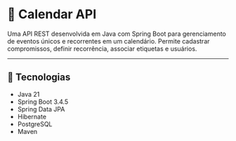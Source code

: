# 📅 Calendar API

Uma API REST desenvolvida em Java com Spring Boot para gerenciamento de eventos únicos e recorrentes em um calendário. Permite cadastrar compromissos, definir recorrência, associar etiquetas e usuários.

---

## 🚀 Tecnologias

- Java 21
- Spring Boot 3.4.5
- Spring Data JPA
- Hibernate
- PostgreSQL
- Maven